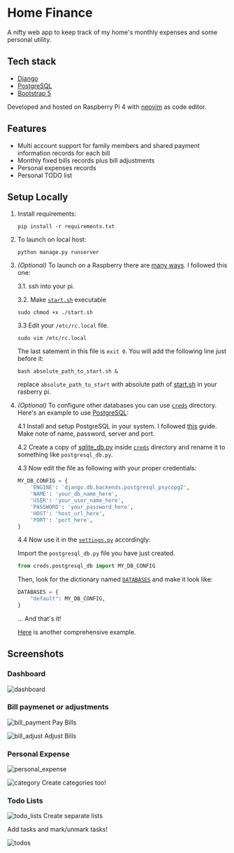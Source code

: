 # Home Finance

A nifty web app to keep track of my home's monthly expenses and some personal utility.

## Tech stack

* [Django](https://www.djangoproject.com/)
* [PostgreSQL](https://www.postgresql.org/)
* [Bootstrap 5](https://getbootstrap.com/docs/5.0/getting-started/introduction/)

Developed and hosted on Raspberry Pi 4 with [neovim](https://github.com/s-shifat/dotfiles/tree/main/nvim) as code editor.

## Features

* Multi account support for family members and shared payment information records for each bill
* Monthly fixed bills records plus bill adjustments
* Personal expenses records
* Personal TODO list

## Setup Locally

1. Install requirements:
   
   ```shell
   pip install -r requirements.txt
   ```

2. To launch on local host:

   ```shell
   python manage.py runserver
   ```
3. *(Optional)* To launch on a Raspberry there are [many ways](https://raspberrypi-guide.github.io/programming/run-script-on-boot). I followed this one:
    
    3.1. ssh into your pi.

    3.2. Make [`start.sh`](./start.sh) executable
    ```shell
    sudo chmod +x ./start.sh
    ```

    3.3 Edit your `/etc/rc.local` file.
    ```shell
    sudo vim /etc/rc.local
    ```
    The last satement in this file is `exit 0`. You will add the following line just before it:
    ```shell
    bash absolute_path_to_start.sh &
    ```
    replace `absolute_path_to_start` with absolute path of [start.sh](./start.sh) in your rasberry pi.

4. *(Optional)* To configure other databases you can use [`creds`](./creds/) directory. Here's an example to use [PostgreSQL](https://www.postgresql.org/):

    4.1 Install and setup PostgreSQL in your system. I followed [this](https://pimylifeup.com/raspberry-pi-postgresql/) guide. Make note of name, password, server and port.

    4.2 Create a copy of [sqlite_db.py](./creds/sqlite_db.py) inside [`creds`](./creds/) directory and rename it to something like `postgresql_db.py`.

    4.3 Now edit the file as following with your proper credentials:

    ```python
    MY_DB_CONFIG = {
        'ENGINE': 'django.db.backends.postgresql_psycopg2',
        'NAME': 'your_db_name_here',
        'USER': 'your_user_name_here',
        'PASSWORD': 'your_password_here',
        'HOST': 'host_url_here',
        'PORT': 'port_here',
    }
    ```

    4.4 Now use it in the [`settings.py`](./home_fin/settings.py) accordingly:


    Import the `postgresql_db.py` file you have just created.

    ```python
    from creds.postgresql_db import MY_DB_CONFIG
    ```
    Then, look for the dictionary named [`DATABASES`](https://github.com/s-shifat/home-finance/blob/42cf61d9496d2fa168a6027235dc416b62a07e31/home_fin/settings.py#L86) and make it look like:
    ```python
    DATABASES = {
        "default": MY_DB_CONFIG,
    }
    ```
    ... And that's it!

    [Here](https://stackpython.medium.com/how-to-start-django-project-with-a-database-postgresql-aaa1d74659d8) is another comprehensive example.

## Screenshots

### Dashboard

![dashboard](./readme_statics/dashboard.jpg)


### Bill paymenet or adjustments


![bill_payment](./readme_statics/payment_page.jpg)
Pay Bills


![bill_adjust](./readme_statics/bill_adjust_page.jpg)
Adjust Bills

### Personal Expense

![personal_expense](./readme_statics/personal_expense_page.jpg)


![category](./readme_statics/add_catagory.jpg)
Create categories too!

### Todo Lists

![todo_lists](./readme_statics/todo_lists.jpg)
Create separate lists

Add tasks and mark/unmark tasks!

![todos](./readme_statics/todos.jpg)

